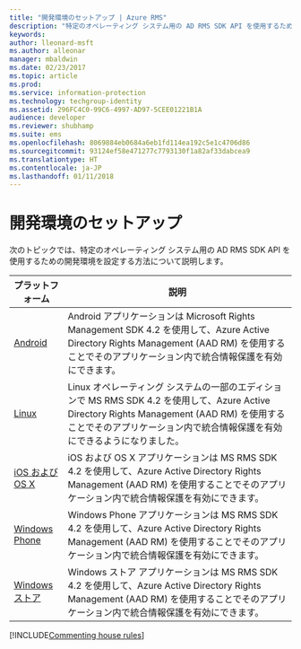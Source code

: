 ```yaml
---
title: "開発環境のセットアップ | Azure RMS"
description: "特定のオペレーティング システム用の AD RMS SDK API を使用するための開発環境を設定する方法について説明します。"
keywords: 
author: lleonard-msft
ms.author: alleonar
manager: mbaldwin
ms.date: 02/23/2017
ms.topic: article
ms.prod: 
ms.service: information-protection
ms.technology: techgroup-identity
ms.assetid: 296FC4C0-99C6-4997-AD97-5CEE01221B1A
audience: developer
ms.reviewer: shubhamp
ms.suite: ems
ms.openlocfilehash: 8069884eb0684a6eb1fd114ea192c5e1c4706d86
ms.sourcegitcommit: 93124ef58e471277c7793130f1a82af33dabcea9
ms.translationtype: HT
ms.contentlocale: ja-JP
ms.lasthandoff: 01/11/2018
---
```

# <a name="setup-developer-environment"></a>開発環境のセットアップ

次のトピックでは、特定のオペレーティング システム用の AD RMS SDK API を使用するための開発環境を設定する方法について説明します。

|プラットフォーム | 説明|
|------|------------|
|[Android](android-sdk.md)| Android アプリケーションは Microsoft Rights Management SDK 4.2 を使用して、Azure Active Directory Rights Management (AAD RM) を使用することでそのアプリケーション内で統合情報保護を有効にできます。|
|[Linux](linux-setup.md)|Linux オペレーティング システムの一部のエディションで MS RMS SDK 4.2 を使用して、Azure Active Directory Rights Management (AAD RM) を使用することでそのアプリケーション内で統合情報保護を有効にできるようになりました。|
|[iOS および OS X](ios-sdk.md)|iOS および OS X アプリケーションは MS RMS SDK 4.2 を使用して、Azure Active Directory Rights Management (AAD RM) を使用することでそのアプリケーション内で統合情報保護を有効にできます。|
|[Windows Phone](windows-phone-apps.md)|Windows Phone アプリケーションは MS RMS SDK 4.2 を使用して、Azure Active Directory Rights Management (AAD RM) を使用することでそのアプリケーション内で統合情報保護を有効にできます。|
|[Windows ストア](winrt-sdk.md)|Windows ストア アプリケーションは MS RMS SDK 4.2 を使用して、Azure Active Directory Rights Management (AAD RM) を使用することでそのアプリケーション内で統合情報保護を有効にできます。|


[!INCLUDE[Commenting house rules](../includes/houserules.md)]
